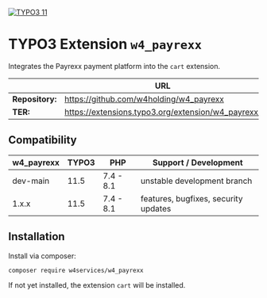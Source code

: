 [![TYPO3 11](https://img.shields.io/badge/TYPO3-11-orange.svg)](https://get.typo3.org/version/11)

# TYPO3 Extension `w4_payrexx` 

Integrates the Payrexx payment platform into the `cart` extension.

|                  | URL                                                |
|------------------|----------------------------------------------------|
| **Repository:**  | https://github.com/w4holding/w4_payrexx            |
| **TER:**         | https://extensions.typo3.org/extension/w4_payrexx/ |

## Compatibility

| w4_payrexx | TYPO3 | PHP       | Support / Development                |
|------------|-------|-----------|--------------------------------------|
| dev-main   | 11.5  | 7.4 - 8.1 | unstable development branch          |
| 1.x.x      | 11.5  | 7.4 - 8.1 | features, bugfixes, security updates |

## Installation

Install via composer:

    composer require w4services/w4_payrexx

If not yet installed, the extension `cart` will be installed.